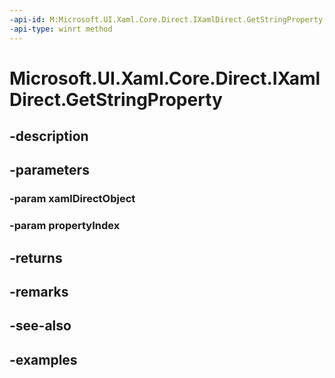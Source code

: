```yaml
---
-api-id: M:Microsoft.UI.Xaml.Core.Direct.IXamlDirect.GetStringProperty(Microsoft.UI.Xaml.Core.Direct.XamlDirectObject,Microsoft.UI.Xaml.Core.Direct.XamlPropertyIndex)
-api-type: winrt method
---
```


<!-- Method syntax.
public string IXamlDirect.GetStringProperty(XamlDirectObject xamlDirectObject, XamlPropertyIndex propertyIndex)
-->

# Microsoft.UI.Xaml.Core.Direct.IXamlDirect.GetStringProperty

## -description

## -parameters
### -param xamlDirectObject

### -param propertyIndex

## -returns

## -remarks

## -see-also

## -examples

